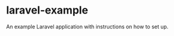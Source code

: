 laravel-example
===============

An example Laravel application with instructions on how to set up.

